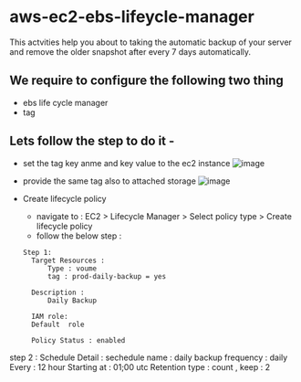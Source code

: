# aws-ec2-ebs-lifeycle-manager
This actvities help  you about to taking the automatic backup of your server and remove the older snapshot after every 7 days automatically. 
## We require to configure the following two thing 
- ebs life cycle manager
- tag

## Lets follow the step to do it - 
- set  the tag key anme  and key value to  the ec2 instance
![image](https://github.com/abhiramdas99/aws-ec2-ebs-lifeycle-manager/assets/62290469/b2eedad3-1b61-4561-9f9c-3b8a0ef542d5)
  
- provide the same tag also to attached storage 
![image](https://github.com/abhiramdas99/aws-ec2-ebs-lifeycle-manager/assets/62290469/ce007d7d-2a18-4f54-afb7-b854a4db2b3d)

- Create lifecycle policy
  - navigate  to  : EC2 > Lifecycle Manager > Select policy type > Create lifecycle policy
  - follow the below step :
  ```git
  Step 1:	
	Target Resources : 
		Type : voume 
		tag : prod-daily-backup = yes
		
	Description :
		Daily Backup 
		
	IAM role:
	Default  role  
	
	Policy Status : enabled

step 2 : 
	Schedule Detail :
		sechedule name : daily backup 
		frequency : daily 
		Every : 12 hour
		Starting at : 01;00 utc
		Retention type : count , keep : 2 
  ```

